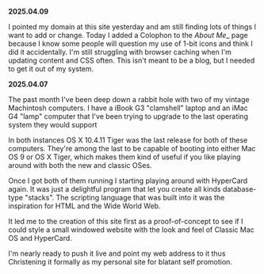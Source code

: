 **2025.04.09**

I pointed my domain at this site yesterday and am still finding lots of things I want to add or change. Today I added a Colophon to the _About Me__ page because I know some people will question my use of 1-bit icons and think I did it accidentally. I'm still struggling with browser caching when I'm updating content and CSS often. This isn't meant to be a blog, but I needed to get it out of my system.


**2025.04.07**

The past month I've been deep down a rabbit hole with two of my vintage Machintosh computers. I have a iBook G3 "clamshell" laptop and an iMac G4 "lamp" computer that I've been trying to upgrade to the last operating system they would support


In both instances OS X 10.4.11 Tiger was the last release for both of these computers. They're among the last to be capable of booting into either Mac OS 9 or OS X Tiger, which makes them kind of useful if you like playing around with both the new and classic OSes.


Once I got both of them running I starting playing around with HyperCard again. It was just a delightful program that let you create all kinds database-type "stacks". The scripting language that was built into it was the inspiration for HTML and the Wide World Web.


It led me to the creation of this site first as a proof-of-concept to see if I could style a small windowed website with the look and feel of Classic Mac OS and HyperCard.


I'm nearly ready to push it live and point my web address to it thus Christening it formally as my personal site for blatant self promotion.
